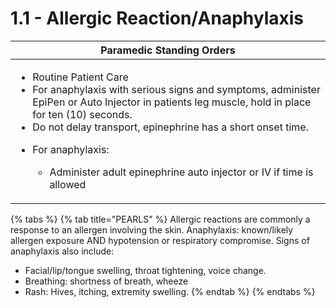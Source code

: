 # 1.1 - Allergic Reaction/Anaphylaxis

| Paramedic Standing Orders                                                                                                                                                                                                                                                                                                                                                               |
| --------------------------------------------------------------------------------------------------------------------------------------------------------------------------------------------------------------------------------------------------------------------------------------------------------------------------------------------------------------------------------------- |
| <ul><li>Routine Patient Care</li><li>For anaphylaxis with serious signs and symptoms, administer EpiPen or Auto Injector in patients leg muscle, hold in place for ten (10) seconds.</li><li>Do not delay transport, epinephrine has a short onset time.</li><li><p>For anaphylaxis:</p><ul><li>Administer adult epinephrine auto injector or IV if time is allowed</li></ul></li></ul> |

{% tabs %}
{% tab title="PEARLS" %}
Allergic reactions are commonly a response to an allergen involving the skin. Anaphylaxis: known/likely allergen exposure AND hypotension or respiratory compromise. Signs of anaphylaxis also include:&#x20;

* Facial/lip/tongue swelling, throat tightening, voice change.
* Breathing: shortness of breath, wheeze
* Rash: Hives, itching, extremity swelling.
{% endtab %}
{% endtabs %}
